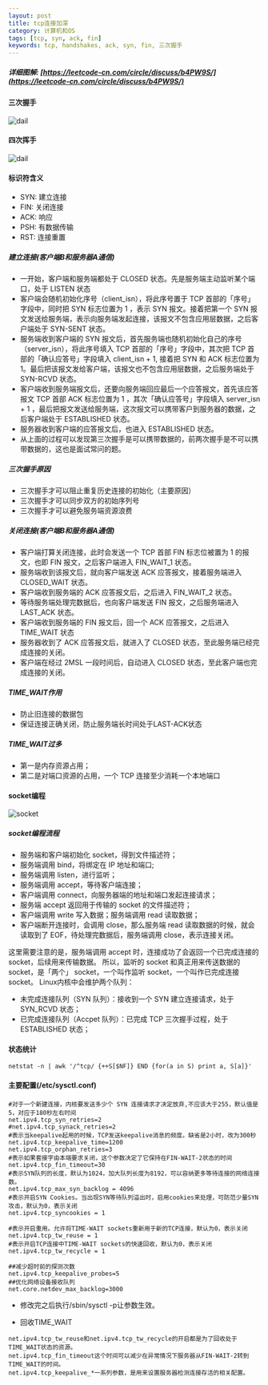 ```yaml
---
layout: post
title: tcp连接加深
category: 计算机和OS
tags: [tcp, syn, ack, fin]
keywords: tcp, handshakes, ack, syn, fin, 三次握手
---
```


##### 详细图解: [https://leetcode-cn.com/circle/discuss/b4PW9S/](https://leetcode-cn.com/circle/discuss/b4PW9S/)
#### 三次握手
![dail](/assets/img/tcp/dail.jpeg)
#### 四次挥手
![dail](/assets/img/tcp/close.jpeg)
#### 标识符含义
- SYN: 建立连接
- FIN: 关闭连接
- ACK: 响应
- PSH: 有数据传输
- RST: 连接重置

##### 建立连接(客户端B和服务器A通信)
- 一开始，客户端和服务端都处于 CLOSED 状态。先是服务端主动监听某个端口，处于 LISTEN 状态
- 客户端会随机初始化序号（client_isn），将此序号置于 TCP 首部的「序号」字段中，同时把 SYN 标志位置为 1 ，表示 SYN 报文。接着把第一个 SYN 报文发送给服务端，表示向服务端发起连接，该报文不包含应用层数据，之后客户端处于 SYN-SENT 状态。
- 服务端收到客户端的 SYN 报文后，首先服务端也随机初始化自己的序号（server_isn），将此序号填入 TCP 首部的「序号」字段中，其次把 TCP 首部的「确认应答号」字段填入 client_isn + 1, 接着把 SYN 和 ACK 标志位置为 1。最后把该报文发给客户端，该报文也不包含应用层数据，之后服务端处于 SYN-RCVD 状态。
- 客户端收到服务端报文后，还要向服务端回应最后一个应答报文，首先该应答报文 TCP 首部 ACK 标志位置为 1 ，其次「确认应答号」字段填入 server_isn + 1 ，最后把报文发送给服务端，这次报文可以携带客户到服务器的数据，之后客户端处于 ESTABLISHED 状态。
- 服务器收到客户端的应答报文后，也进入 ESTABLISHED 状态。
- 从上面的过程可以发现第三次握手是可以携带数据的，前两次握手是不可以携带数据的，这也是面试常问的题。
##### 三次握手原因
- 三次握手才可以阻止重复历史连接的初始化（主要原因）
- 三次握手才可以同步双方的初始序列号
- 三次握手才可以避免服务端资源浪费

##### 关闭连接(客户端B和服务器A通信)
- 客户端打算关闭连接，此时会发送一个 TCP 首部 FIN 标志位被置为 1 的报文，也即 FIN 报文，之后客户端进入 FIN_WAIT_1 状态。
- 服务端收到该报文后，就向客户端发送 ACK 应答报文，接着服务端进入 CLOSED_WAIT 状态。
- 客户端收到服务端的 ACK 应答报文后，之后进入 FIN_WAIT_2 状态。
- 等待服务端处理完数据后，也向客户端发送 FIN 报文，之后服务端进入 LAST_ACK 状态。
- 客户端收到服务端的 FIN 报文后，回一个 ACK 应答报文，之后进入 TIME_WAIT 状态
- 服务器收到了 ACK 应答报文后，就进入了 CLOSED 状态，至此服务端已经完成连接的关闭。
- 客户端在经过 2MSL 一段时间后，自动进入 CLOSED 状态，至此客户端也完成连接的关闭。

##### TIME_WAIT作用
- 防止旧连接的数据包
- 保证连接正确关闭，防止服务端长时间处于LAST-ACK状态

##### TIME_WAIT过多
- 第一是内存资源占用；
- 第二是对端口资源的占用，一个 TCP 连接至少消耗一个本地端口

#### socket编程
![socket](/assets/img/tcp/socket.jpeg)

##### socket编程流程
- 服务端和客户端初始化 socket，得到文件描述符；
- 服务端调用 bind，将绑定在 IP 地址和端口;
- 服务端调用 listen，进行监听；
- 服务端调用 accept，等待客户端连接；
- 客户端调用 connect，向服务器端的地址和端口发起连接请求；
- 服务端 accept 返回用于传输的 socket 的文件描述符；
- 客户端调用 write 写入数据；服务端调用 read 读取数据；
- 客户端断开连接时，会调用 close，那么服务端 read 读取数据的时候，就会读取到了 EOF，待处理完数据后，服务端调用 close，表示连接关闭。

这里需要注意的是，服务端调用 accept 时，连接成功了会返回一个已完成连接的socket，后续用来传输数据。
所以，监听的 socket 和真正用来传送数据的 socket，是「两个」 socket，一个叫作监听 socket，一个叫作已完成连接 socket。
Linux内核中会维护两个队列：
- 未完成连接队列（SYN 队列）：接收到一个 SYN 建立连接请求，处于 SYN_RCVD 状态；
- 已完成连接队列（Accpet 队列）：已完成 TCP 三次握手过程，处于 ESTABLISHED 状态；
#### 状态统计

```shell
netstat -n | awk '/^tcp/ {++S[$NF]} END {for(a in S) print a, S[a]}'  
```

#### 主要配置(/etc/sysctl.conf)

```shell
#对于一个新建连接，内核要发送多少个 SYN 连接请求才决定放弃,不应该大于255，默认值是5，对应于180秒左右时间   
net.ipv4.tcp_syn_retries=2  
#net.ipv4.tcp_synack_retries=2  
#表示当keepalive起用的时候，TCP发送keepalive消息的频度。缺省是2小时，改为300秒  
net.ipv4.tcp_keepalive_time=1200  
net.ipv4.tcp_orphan_retries=3  
#表示如果套接字由本端要求关闭，这个参数决定了它保持在FIN-WAIT-2状态的时间  
net.ipv4.tcp_fin_timeout=30    
#表示SYN队列的长度，默认为1024，加大队列长度为8192，可以容纳更多等待连接的网络连接数。  
net.ipv4.tcp_max_syn_backlog = 4096  
#表示开启SYN Cookies。当出现SYN等待队列溢出时，启用cookies来处理，可防范少量SYN攻击，默认为0，表示关闭  
net.ipv4.tcp_syncookies = 1  
  
#表示开启重用。允许将TIME-WAIT sockets重新用于新的TCP连接，默认为0，表示关闭  
net.ipv4.tcp_tw_reuse = 1  
#表示开启TCP连接中TIME-WAIT sockets的快速回收，默认为0，表示关闭  
net.ipv4.tcp_tw_recycle = 1  
  
##减少超时前的探测次数   
net.ipv4.tcp_keepalive_probes=5   
##优化网络设备接收队列   
net.core.netdev_max_backlog=3000   
```

- 修改完之后执行/sbin/sysctl -p让参数生效。

- 回收TIME_WAIT
```shell
net.ipv4.tcp_tw_reuse和net.ipv4.tcp_tw_recycle的开启都是为了回收处于TIME_WAIT状态的资源。
net.ipv4.tcp_fin_timeout这个时间可以减少在异常情况下服务器从FIN-WAIT-2转到TIME_WAIT的时间。
net.ipv4.tcp_keepalive_*一系列参数，是用来设置服务器检测连接存活的相关配置。
```